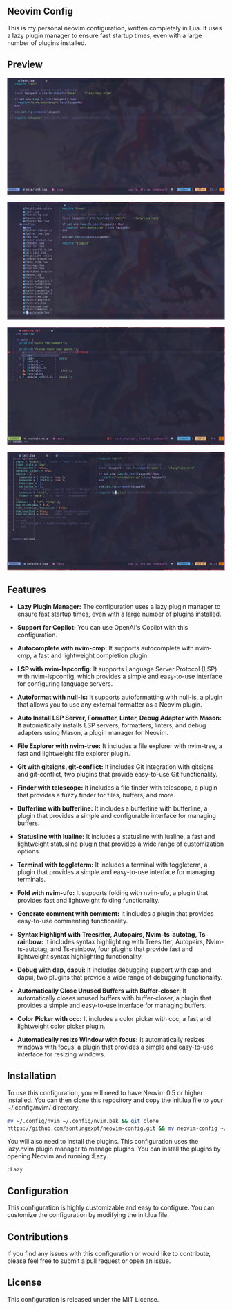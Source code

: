 ## Neovim Config

This is my personal neovim configuration, written completely in Lua. It uses a lazy plugin manager to ensure fast startup times, even with a large number of plugins installed.

## Preview

![preview1](./docs/readme/preview1.png)

![preview2](./docs/readme/preview2.png)

![preview3](./docs/readme/preview3.png)

![preview4](./docs/readme/preview4.png)

## Features

- **Lazy Plugin Manager:** The configuration uses a lazy plugin manager to ensure fast startup times, even with a large number of plugins installed.

- **Support for Copilot:** You can use OpenAI's Copilot with this configuration.

- **Autocomplete with nvim-cmp:** It supports autocomplete with nvim-cmp, a fast and lightweight completion plugin.

- **LSP with nvim-lspconfig:** It supports Language Server Protocol (LSP) with nvim-lspconfig, which provides a simple and easy-to-use interface for configuring language servers.

- **Autoformat with null-ls:** It supports autoformatting with null-ls, a plugin that allows you to use any external formatter as a Neovim plugin.

- **Auto Install LSP Server, Formatter, Linter, Debug Adapter with Mason:** It automatically installs LSP servers, formatters, linters, and debug adapters using Mason, a plugin manager for Neovim.

- **File Explorer with nvim-tree:** It includes a file explorer with nvim-tree, a fast and lightweight file explorer plugin.

- **Git with gitsigns, git-conflict:** It includes Git integration with gitsigns and git-conflict, two plugins that provide easy-to-use Git functionality.

- **Finder with telescope:** It includes a file finder with telescope, a plugin that provides a fuzzy finder for files, buffers, and more.

- **Bufferline with bufferline:** It includes a bufferline with bufferline, a plugin that provides a simple and configurable interface for managing buffers.

- **Statusline with lualine:** It includes a statusline with lualine, a fast and lightweight statusline plugin that provides a wide range of customization options.

- **Terminal with toggleterm:** It includes a terminal with toggleterm, a plugin that provides a simple and easy-to-use interface for managing terminals.

- **Fold with nvim-ufo:** It supports folding with nvim-ufo, a plugin that provides fast and lightweight folding functionality.

- **Generate comment with comment:** It includes a plugin that provides easy-to-use commenting functionality.

- **Syntax Highlight with Treesitter, Autopairs, Nvim-ts-autotag, Ts-rainbow:** It includes syntax highlighting with Treesitter, Autopairs, Nvim-ts-autotag, and Ts-rainbow, four plugins that provide fast and lightweight syntax highlighting functionality.

- **Debug with dap, dapui:** It includes debugging support with dap and dapui, two plugins that provide a wide range of debugging functionality.

- **Automatically Close Unused Buffers with Buffer-closer:** It automatically closes unused buffers with buffer-closer, a plugin that provides a simple and easy-to-use interface for managing buffers.

- **Color Picker with ccc:** It includes a color picker with ccc, a fast and lightweight color picker plugin.

- **Automatically resize Window with focus:** It automatically resizes windows with focus, a plugin that provides a simple and easy-to-use interface for resizing windows.

## Installation

To use this configuration, you will need to have Neovim 0.5 or higher installed. You can then clone this repository and copy the init.lua file to your ~/.config/nvim/ directory.

```bash
mv ~/.config/nvim ~/.config/nvim.bak && git clone
https://github.com/sontungexpt/neovim-config.git && mv neovim-config ~/.config/nvim
```

You will also need to install the plugins. This configuration uses the lazy.nvim plugin manager to manage plugins. You can install the plugins by opening Neovim and running :Lazy.

```vim
:Lazy
```

## Configuration

This configuration is highly customizable and easy to configure. You can customize the configuration by modifying the init.lua file.

## Contributions

If you find any issues with this configuration or would like to contribute, please feel free to submit a pull request or open an issue.

## License

This configuration is released under the MIT License.
